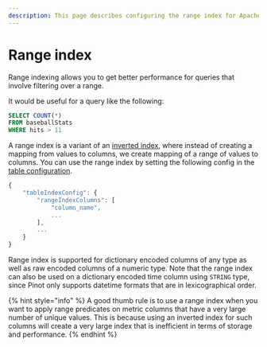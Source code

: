 ```yaml
---
description: This page describes configuring the range index for Apache Pinot
---
```


# Range index

Range indexing allows you to get better performance for queries that involve filtering over a range.

It would be useful for a query like the following:

```sql
SELECT COUNT(*) 
FROM baseballStats 
WHERE hits > 11
```

A range index is a variant of an [inverted index](inverted-index.md), where instead of creating a mapping from values to columns, we create mapping of a range of values to columns. You can use the range index by setting the following config in the [table configuration](../../configuration-reference/table.md).

```javascript
{
    "tableIndexConfig": {
        "rangeIndexColumns": [
            "column_name",
            ...
        ],
        ...
    }
}
```

Range index is supported for dictionary encoded columns of any type as well as raw encoded columns of a numeric type. Note that the range index can also be used on a dictionary encoded time column using `STRING` type, since Pinot only supports datetime formats that are in lexicographical order.

{% hint style="info" %}
A good thumb rule is to use a range index when you want to apply range predicates on metric columns that have a very large number of unique values. This is because using an inverted index for such columns will create a very large index that is inefficient in terms of storage and performance.
{% endhint %}
